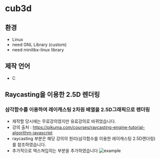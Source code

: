 # cub3d
## 환경
- Linux
- need GNL Library (custom)
- need minilibx-linux library  
## 제작 언어  
- C

## Raycasting을 이용한 2.5D 렌더링  
### 삼각함수를 이용하여 레이캐스팅 2차원 배열을 2.5D그래픽으로 렌더링
- 제작할 당시에는 무료강의였지만 유료강의로 바뀌었습니다.
- 강의 출처 : https://pikuma.com/courses/raycasting-engine-tutorial-algorithm-javascript
- raycasting 부분은 해당 강의의 원리(삼각함수를 이용한 레이캐스팅 2.5D랜더링)를 참조하였습니다.
- 추가적으로 텍스쳐입히는 부분을 추가하였습니다 
![example](https://camo.githubusercontent.com/afc4e690f505c950cf294b8315070256d817a8192520b54e26996038eb885e33/68747470733a2f2f692e696d6775722e636f6d2f566631484c52452e706e67)
